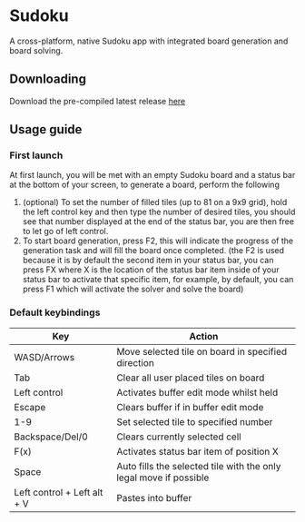 # Sudoku
A cross-platform, native Sudoku app with integrated board generation and board solving.

## Downloading
Download the pre-compiled latest release [here](https://github.com/Jaycadox/sudoku/releases/latest)

## Usage guide
### First launch
At first launch, you will be met with an empty Sudoku board and a status bar at the bottom of your screen, to generate a board, perform the following
1. (optional) To set the number of filled tiles (up to 81 on a 9x9 grid), hold the left control key and then type the number of desired tiles, you should see that number displayed at the end of the status bar, you are then free to let go of left control.
2. To start board generation, press F2, this will indicate the progress of the generation task and will fill the board once completed. (the F2 is used because it is by default the second item in your status bar, you can press FX where X is the location of the status bar item inside of your status bar to activate that specific item, for example, by default, you can press F1 which will activate the solver and solve the board)

### Default keybindings
| Key                         | Action                                                            |
|-----------------------------|-------------------------------------------------------------------|
| WASD/Arrows                 | Move selected tile on board in specified direction                |
| Tab                         | Clear all user placed tiles on board                              |
| Left control                | Activates buffer edit mode whilst held                            |
| Escape                      | Clears buffer if in buffer edit mode                              |
| 1-9                         | Set selected tile to specified number                             |
| Backspace/Del/0             | Clears currently selected cell                                    |
| F(x)                        | Activates status bar item of position X                           |
| Space                       | Auto fills the selected tile with the only legal move if possible |
| Left control + Left alt + V | Pastes into buffer                                                |
